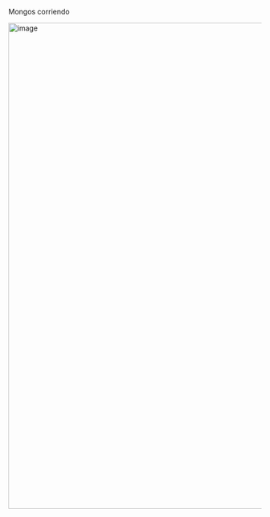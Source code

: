 
Mongos corriendo

<img width="967" alt="image" src="https://github.com/jose-aese/wizeline-entregable1/assets/45864492/b0f2a4d8-d091-4e1a-840c-8417360b4cb0">
